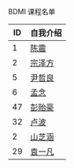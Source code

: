 BDMI 课程名单

|  ID   |   自我介绍  |
| ----  | --------  |
|   1   |   [陈震](cz.md)        |
|   2   |   [宗泽方](zzf.md)        |
| 5 |  [尹哲良](5.md) |
| 6 |  [孟念](6.md)   |
| 47 | [彭贻豪](47.md) |
| 32 | [卢波](32.md) |
| 2  | [山芝涵](2.md) |
| 29  | [袁一凡](29.md) |